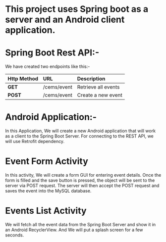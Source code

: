 # This project uses Spring boot as a server and an Android client application.

# Spring Boot Rest API:-
 
 We have created two endpoints like this:-

| Http Method | URL     | Description  | 
| :-------- | :------- | :------------------------- |
| **GET** | /cems/event | Retrieve all events |
| **POST** | /cems/event | Create a new event |

# Android Application:-

In this Application, We will create a new Android application that will work as a client to the Spring Boot Server. For connecting to the REST API, we will use Retrofit dependency.

# Event Form Activity
In this activity, We will create a form GUI for entering event details. Once the form is filled and the save button is pressed, the object will be sent to the server via POST request. The server will then accept the POST request and saves the event into the MySQL database.

# Events List Activity
We will fetch all the event data from the Spring Boot Server and show it in an Android RecyclerView. 
And We will put a splash screen for a few seconds.

